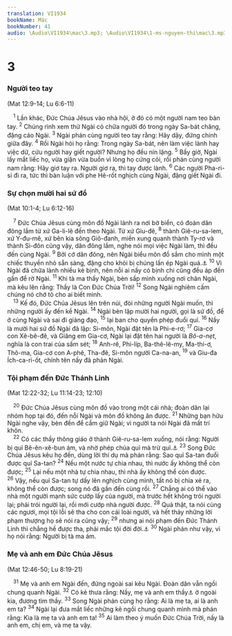 ```yaml
---
translation: VI1934
bookName: Mác 
bookNumber: 41
audio: \Audio\VI1934\mac\3.mp3; \Audio\VI1934\1-ms-nguyen-thi\mac\3.mp3; \Audio\VI1934\2-ms-david-dong\mac\3.mp3
---
```


<div class="title"><h1>3</h1><h3>Người teo tay</h3><p>(Mat 12:9-14; Lu 6:6-11)</p></div>
<span class="verse mac_3_1"> <sup>1</sup> Lần khác, Đức Chúa Jêsus vào nhà hội, ở đó có một người nam teo bàn tay. </span>
<span class="verse mac_3_2"><sup>2</sup> Chúng rình xem thử Ngài có chữa người đó trong ngày Sa-bát chăng, đặng cáo Ngài. </span>
<span class="verse mac_3_3"><sup>3</sup> Ngài phán cùng người teo tay rằng: Hãy dậy, đứng chính giữa đây. </span>
<span class="verse mac_3_4"><sup>4</sup> Rồi Ngài hỏi họ rằng: Trong ngày Sa-bát, nên làm việc lành hay việc dữ, cứu người hay giết người? Nhưng họ đều nín lặng. </span>
<span class="verse mac_3_5"><sup>5</sup> Bấy giờ, Ngài lấy mắt liếc họ, vừa giận vừa buồn vì lòng họ cứng cỏi, rồi phán cùng người nam rằng: Hãy giơ tay ra. Người giơ ra, thì tay được lành. </span>
<span class="verse mac_3_6"><sup>6</sup> Các người Pha-ri-si đi ra, tức thì bàn luận với phe Hê-rốt nghịch cùng Ngài, đặng giết Ngài đi. <br/></span>
<div class="title"><h3>Sự chọn mười hai sứ đồ</h3><p>(Mat 10:1-4; Lu 6:12-16)</p></div>
<span class="verse mac_3_7"> <sup>7</sup> Đức Chúa Jêsus cùng môn đồ Ngài lánh ra nơi bờ biển, có đoàn dân đông lắm từ xứ Ga-li-lê đến theo Ngài. Từ xứ Giu-đê, </span>
<span class="verse mac_3_8"><sup>8</sup> thành Giê-ru-sa-lem, xứ Y-đu-mê, xứ bên kia sông Giô-đanh, miền xung quanh thành Ty-rơ và thành Si-đôn cũng vậy, dân đông lắm, nghe nói mọi việc Ngài làm, thì đều đến cùng Ngài. </span>
<span class="verse mac_3_9"><sup>9</sup> Bởi cớ dân đông, nên Ngài biểu môn đồ sắm cho mình một chiếc thuyền nhỏ sẵn sàng, đặng cho khỏi bị chúng lấn ép Ngài quá.<a data-toggle="tooltip" data-placement="bottom" title="Mac 4:1; Lu 5:1-3">⚓</a></span>
<span class="verse mac_3_10"><sup>10</sup> Vì Ngài đã chữa lành nhiều kẻ bịnh, nên nỗi ai nấy có bịnh chi cũng đều áp đến gần để rờ Ngài. </span>
<span class="verse mac_3_11"><sup>11</sup> Khi tà ma thấy Ngài, bèn sấp mình xuống nơi chân Ngài, mà kêu lên rằng: Thầy là Con Đức Chúa Trời! </span>
<span class="verse mac_3_12"><sup>12</sup> Song Ngài nghiêm cấm chúng nó chớ tỏ cho ai biết mình. <br/></span>
<span class="verse mac_3_13"> <sup>13</sup> Kế đó, Đức Chúa Jêsus lên trên núi, đòi những người Ngài muốn, thì những người ấy đến kề Ngài. </span>
<span class="verse mac_3_14"><sup>14</sup> Ngài bèn lập mười hai người, gọi là sứ đồ, để ở cùng Ngài và sai đi giảng đạo, </span>
<span class="verse mac_3_15"><sup>15</sup> lại ban cho quyền phép đuổi quỉ. </span>
<span class="verse mac_3_16"><sup>16</sup> Nầy là mười hai sứ đồ Ngài đã lập: Si-môn, Ngài đặt tên là Phi-e-rơ; </span>
<span class="verse mac_3_17"><sup>17</sup> Gia-cơ con Xê-bê-đê, và Giăng em Gia-cơ, Ngài lại đặt tên hai người là <i>Bô-a-nẹt</i>, nghĩa là con trai của sấm sét; </span>
<span class="verse mac_3_18"><sup>18</sup> Anh-rê, Phi-líp, Ba-thê-lê-my, Ma-thi-ơ, Thô-ma, Gia-cơ con A-phê, Tha-đê, Si-môn người Ca-na-an, </span>
<span class="verse mac_3_19"><sup>19</sup> và Giu-đa Ích-ca-ri-ốt, chính tên nầy đã phản Ngài. <br/></span>
<div class="title"><h3>Tội phạm đến Đức Thánh Linh</h3><p>(Mat 12:22-32; Lu 11:14-23; 12:10)</p></div>
<span class="verse mac_3_20"> <sup>20</sup> Đức Chúa Jêsus cùng môn đồ vào trong một cái nhà; đoàn dân lại nhóm họp tại đó, đến nỗi Ngài và môn đồ không ăn được. </span>
<span class="verse mac_3_21"><sup>21</sup> Những bạn hữu Ngài nghe vậy, bèn đến để cầm giữ Ngài; vì người ta nói Ngài đã mất trí khôn. <br/></span>
<span class="verse mac_3_22"> <sup>22</sup> Có các thầy thông giáo ở thành Giê-ru-sa-lem xuống, nói rằng: Người bị quỉ Bê-ên-xê-bun ám, và nhờ phép chúa quỉ mà trừ quỉ.<a data-toggle="tooltip" data-placement="bottom" title="Mat 9:34; 10:25">⚓</a></span>
<span class="verse mac_3_23"><sup>23</sup> Song Đức Chúa Jêsus kêu họ đến, dùng lời thí dụ mà phán rằng: Sao quỉ Sa-tan đuổi được quỉ Sa-tan? </span>
<span class="verse mac_3_24"><sup>24</sup> Nếu một nước tự chia nhau, thì nước ấy không thể còn được; </span>
<span class="verse mac_3_25"><sup>25</sup> Lại nếu một nhà tự chia nhau, thì nhà ấy không thể còn được. </span>
<span class="verse mac_3_26"><sup>26</sup> Vậy, nếu quỉ Sa-tan tự dấy lên nghịch cùng mình, tất nó bị chia xé ra, không thể còn được; song nó đã gần đến cùng rồi. </span>
<span class="verse mac_3_27"><sup>27</sup> Chẳng ai có thể vào nhà một người mạnh sức cướp lấy của người, mà trước hết không trói người lại; phải trói người lại, rồi mới cướp nhà người được. </span>
<span class="verse mac_3_28"><sup>28</sup> Quả thật, ta nói cùng các ngươi, mọi tội lỗi sẽ tha cho con cái loài người, và hết thảy những lời phạm thượng họ sẽ nói ra cũng vậy; </span>
<span class="verse mac_3_29"><sup>29</sup> nhưng ai nói phạm đến Đức Thánh Linh thì chẳng hề được tha, phải mắc tội đời đời.<a data-toggle="tooltip" data-placement="bottom" title="Lu 12:10">⚓</a></span>
<span class="verse mac_3_30"><sup>30</sup> Ngài phán như vậy, vì họ nói rằng: Người bị tà ma ám. <br/></span>
<div class="title"><h3>Mẹ và anh em Đức Chúa Jêsus</h3><p>(Mat 12:46-50; Lu 8:19-21)</p></div>
<span class="verse mac_3_31"> <sup>31</sup> Mẹ và anh em Ngài đến, đứng ngoài sai kêu Ngài. Đoàn dân vẫn ngồi chung quanh Ngài. </span>
<span class="verse mac_3_32"><sup>32</sup> Có kẻ thưa rằng: Nầy, mẹ và anh em thầy<a data-toggle="tooltip" data-placement="bottom" title="Một số bản khác thêm: và chị em Thầy">⚓</a> ở ngoài kia, đương tìm thầy. </span>
<span class="verse mac_3_33"><sup>33</sup> Song Ngài phán cùng họ rằng: Ai là mẹ ta, ai là anh em ta? </span>
<span class="verse mac_3_34"><sup>34</sup> Ngài lại đưa mắt liếc những kẻ ngồi chung quanh mình mà phán rằng: Kìa là mẹ ta và anh em ta! </span>
<span class="verse mac_3_35"><sup>35</sup> Ai làm theo ý muốn Đức Chúa Trời, nấy là anh em, chị em, và mẹ ta vậy. <br/></span>
